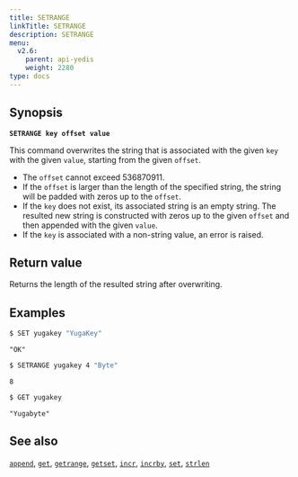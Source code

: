 ```yaml
---
title: SETRANGE
linkTitle: SETRANGE
description: SETRANGE
menu:
  v2.6:
    parent: api-yedis
    weight: 2280
type: docs
---
```


## Synopsis

**`SETRANGE key offset value`**

This command overwrites the string that is associated with the given `key` with the given `value`, starting from the given `offset`.

- The `offset` cannot exceed 536870911.
- If the `offset` is larger than the length of the specified string, the string will be padded with zeros up to the `offset`.
- If the `key` does not exist, its associated string is an empty string. The resulted new string is constructed with zeros up to the given `offset` and then appended with the given `value`.
- If the `key` is associated with a non-string value, an error is raised.

## Return value

Returns the length of the resulted string after overwriting.

## Examples

```sh
$ SET yugakey "YugaKey"
```

```
"OK"
```

```sh
$ SETRANGE yugakey 4 "Byte"
```

```
8
```

```sh
$ GET yugakey
```

```
"Yugabyte"
```

## See also

[`append`](../append/), [`get`](../get/), [`getrange`](../getrange/), [`getset`](../getset/), [`incr`](../incr/), [`incrby`](../incrby/), [`set`](../set/), [`strlen`](../strlen/)
